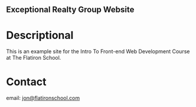 Exceptional Realty Group Website
---

# Descriptional

This is an example site for the Intro To Front-end Web Development Course at The Flatiron School. 

# Contact

email: jon@flatironschool.com

